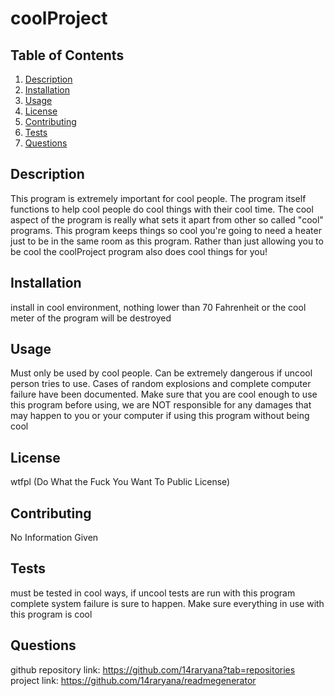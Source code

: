 # coolProject

## Table of Contents
1. [Description](#description)
2. [Installation](#installation)
3. [Usage](#usage)
4. [License](#license)
5. [Contributing](#contributing)
6. [Tests](#tests)
7. [Questions](#questions)

## Description
This program is extremely important for cool people. The program itself functions to help cool people do cool things with their cool time.  The cool aspect of the program is really what sets it apart from other so called "cool" programs.  This program keeps things so cool you're going to need a heater just to be in the same room as this program. Rather than just allowing you to be cool the coolProject program also does cool things for you!

## Installation
install in cool environment, nothing lower than 70 Fahrenheit or the cool meter of the program will be destroyed

## Usage
Must only be used by cool people. Can be extremely dangerous if uncool person tries to use. Cases of random explosions and complete computer failure have been documented. Make sure that you are cool enough to use this program before using, we are NOT responsible for any damages that may happen to you or your computer if using this program without being cool

## License
 wtfpl (Do What the Fuck You Want To Public License)

## Contributing
No Information Given

## Tests
must be tested in cool ways, if uncool tests are run with this program complete system failure is sure to happen. Make sure everything in use with this program is cool

## Questions
github repository link: https://github.com/14raryana?tab=repositories
project link: https://github.com/14raryana/readmegenerator